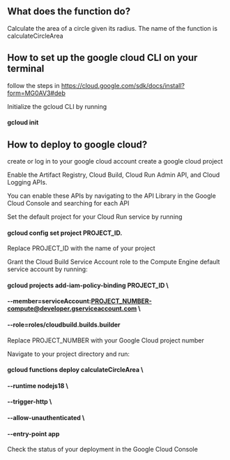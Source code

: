 ## What does the function do?

Calculate the area of a circle given its radius. The name of the function is calculateCircleArea

## How to set up the google cloud CLI on your terminal

follow the steps in https://cloud.google.com/sdk/docs/install?form=MG0AV3#deb

Initialize the gcloud CLI by running

#### gcloud init

## How to deploy to google cloud?

create or log in to your google cloud account
create a google cloud project

Enable the Artifact Registry, Cloud Build, Cloud Run Admin API, and Cloud Logging APIs.

You can enable these APIs by navigating to the API Library in the Google Cloud Console and searching for each API

Set the default project for your Cloud Run service by running

#### gcloud config set project PROJECT_ID.

Replace PROJECT_ID with the name of your project

Grant the Cloud Build Service Account role to the Compute Engine default service account by running:

#### gcloud projects add-iam-policy-binding PROJECT_ID \

#### --member=serviceAccount:PROJECT_NUMBER-compute@developer.gserviceaccount.com \

#### --role=roles/cloudbuild.builds.builder

Replace PROJECT_NUMBER with your Google Cloud project number

Navigate to your project directory and run:

#### gcloud functions deploy calculateCircleArea \

#### --runtime nodejs18 \

#### --trigger-http \

#### --allow-unauthenticated \

#### --entry-point app

Check the status of your deployment in the Google Cloud Console
